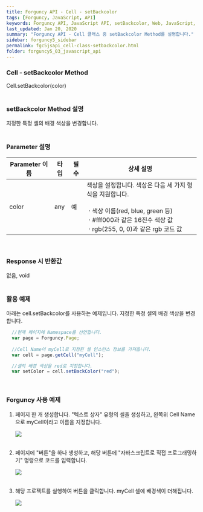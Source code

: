 ```yaml
---
title: Forguncy API - Cell - setBackcolor
tags: [Forguncy, JavaScript, API]
keywords: Forguncy API, JavaScript API, setBackcolor, Web, JavaScript, API
last_updated: Jan 20, 2020
summary: "Forguncy API - Cell 클래스 중 setBackcolor Method를 설명합니다."
sidebar: forguncy5_sidebar
permalink: fgc5jsapi_cell-class-setbackcolor.html
folder: forguncy5_03_javascript_api
---
```


### Cell - setBackcolor Method
Cell.setBackcolor(color)
<br /><br />

### setBackcolor Method 설명
지정한 특정 셀의 배경 색상을 변경합니다.
<br /><br />

### Parameter 설명

| Parameter 이름 | 타입 | 필수 | 상세 설명 |
| --- | --- | --- | --- |
| color | any | 예 | 색상을 설정합니다. 색상은 다음 세 가지 형식을 지원합니다. <br /><br />ㆍ색상 이름(red, blue, green 등)<br />ㆍ#fff000과 같은 16진수 색상 값<br />ㆍrgb(255, 0, 0)과 같은 rgb 코드 값 |

<br />

### Response 시 반환값
없음, void
<br /><br />

### 활용 예제
아래는 cell.setBackcolor를 사용하는 예제입니다. 지정한 특정 셀의 배경 색상을 변경합니다.
<br />

~~~javascript
  //현재 페이지에 Namespace를 선언합니다.
  var page = Forguncy.Page;
  
  //Cell Name이 myCell로 지정된 셀 인스턴스 정보를 가져옵니다.
  var cell = page.getCell("myCell");

  //셀의 배경 색상을 red로 지정합니다.
  var setColor = cell.setBackColor("red");
~~~

<br />

### Forguncy 사용 예제

1. 페이지 한 개 생성합니다. "텍스트 상자" 유형의 셀을 생성하고, 왼쪽위 Cell Name으로 myCell이라고 이름을 지정합니다.

    ![]({{site.url}}/images/forguncy5/ex-ss_cell-setbackcolor01.png)
    <br /><br />

2. 페이지에 "버튼"을 하나 생성하고, 해당 버튼에 "자바스크립트로 직접 프로그래밍하기" 명령으로 코드를 입력합니다.

    ![]({{site.url}}/images/forguncy5/ex-ss_cell-setbackcolor02.png)
    <br /><br />

3. 해당 프로젝트를 실행하여 버튼을 클릭합니다. myCell 셀에 배경색이 더해집니다.

    ![]({{site.url}}/images/forguncy5/ex-ss_cell-setbackcolor03.gif)

<br /><br />
